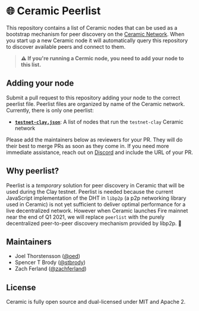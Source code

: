 # 🌐 Ceramic Peerlist

This repository contains a list of Ceramic nodes that can be used as a bootstrap mechanism for peer discovery on the [Ceramic Network](https://github.com/ceramicnetwork/ceramic). When you start up a new Ceramic node it will automatically query this repository to discover available peers and connect to them. 

> **⚠️  If you're running a Cermic node, you need to add your node to this list.**

## Adding your node

Submit a pull request to this repository adding your node to the correct peerlist file. Peerlist files are organized by name of the Ceramic network. Currently, there is only one peerlist:

- **[`testnet-clay.json`](testnet-clay.json)**: A list of nodes that run the `testnet-clay` Ceramic network

Please add the maintainers below as reviewers for your PR. They will do their best to merge PRs as soon as they come in. If you need more immediate assistance, reach out on [Discord](https://chat.ceramic.network) and include the URL of your PR.

## Why peerlist?

Peerlist is a *temporary* solution for peer discovery in Ceramic that will be used during the Clay testnet. Peerlist is needed because the current JavaScript implementation of the DHT in `libp2p` (a p2p networking library used in Ceramic) is not yet sufficient to deliver optimal performance for a live decentralized network. However when Ceramic launches Fire mainnet near the end of Q1 2021, we will replace `peerlist` with the purely decentralized peer-to-peer discovery mechanism provided by libp2p. 🚀

## Maintainers

- Joel Thorstensson ([@oed](https://github.com/oed))
- Spencer T Brody ([@stbrody](https://github.com/stbrody))
- Zach Ferland ([@zachferland](https://github.com/zachferland))

## License

Ceramic is fully open source and dual-licensed under MIT and Apache 2.
